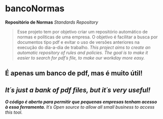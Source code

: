 # bancoNormas
**Repositório de Normas**
*Standards Repository*
>Esse projeto tem por objetivo criar um repositório automático de normas e políticas de uma empresa. 
O objetivo é facilitar a busca por documentos tipo pdf e evitar o uso de versões anteriores na execução do dia-a-dia de trabalho. 
>*This project aims to create an automatic repository of rules and policies. The goal is to make it easier to search for pdf´s file,  to make our workday more easy.*

## É apenas um banco de pdf, mas é muito útil!
## *It´s just a bank of pdf files, but it´s very useful!*

***O código é aberto para permitir que pequenas empresas tenham acesso à essa ferramenta.***
*It´s Open source to allow all small business to access this tool.*


